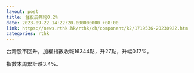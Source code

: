 ```yaml
---
layout: post
title: 台股反彈約0.2%
date: 2023-09-22 14:22:20.000000000 +08:00
link: https://news.rthk.hk/rthk/ch/component/k2/1719536-20230922.htm
categories: rthk
---
```


台灣股市回升，加權指數收報16344點，升27點，升幅0.17%。

指數本周累計跌3.4%。
